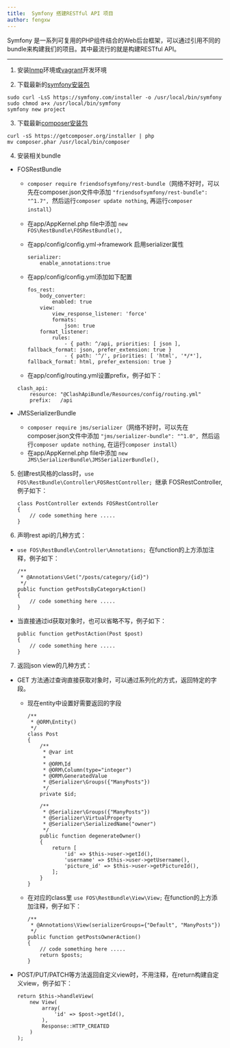 ```yaml
---
title:  Symfony 搭建RESTful API 项目
author: fengxw
---
```


Symfony 是一系列可复用的PHP组件结合的Web后台框架，可以通过引用不同的bundle来构建我们的项目。其中最流行的就是构建RESTful API。

---

1. 安装[lnmp](http://www.lnmp.org/)环境或[vagrant](https://www.vagrantup.com)开发环境

2. 下载最新的[symfony安装包](https://symfony.com/download)

```
sudo curl -LsS https://symfony.com/installer -o /usr/local/bin/symfony
sudo chmod a+x /usr/local/bin/symfony 
symfony new project
```
    
3. 下载最新[composer安装包](http://www.phpcomposer.com/)

```
curl -sS https://getcomposer.org/installer | php
mv composer.phar /usr/local/bin/composer
```
    
4. 安装相关bundle

- FOSRestBundle 
   - `composer require friendsofsymfony/rest-bundle`（网络不好时，可以先在composer.json文件中添加 `"friendsofsymfony/rest-bundle": "^1.7", `然后运行`composer update nothing`, 再运行`composer install`）
   - 在app/AppKernel.php file中添加 `new FOS\RestBundle\FOSRestBundle(),`
   - 在app/config/config.yml->framework 启用serializer属性

        ```
        serializer:
            enable_annotations:true
        ```
            
   - 在app/config/config.yml添加如下配置
           
       ```
       fos_rest:
           body_converter:
               enabled: true
           view:
               view_response_listener: 'force'
               formats:
                   json: true
           format_listener:
               rules:
                   - { path: ^/api, priorities: [ json ], fallback_format: json, prefer_extension: true }
                   - { path: '^/', priorities: [ 'html', '*/*'], fallback_format: html, prefer_extension: true }
       ```
         
   - 在app/config/routing.yml设置prefix，例子如下：

   ```
   clash_api:
       resource: "@ClashApiBundle/Resources/config/routing.yml"
       prefix:   /api
   ```   
            
- JMSSerializerBundle 
    - `composer require jms/serializer`（网络不好时，可以先在composer.json文件中添加 `"jms/serializer-bundle": "^1.0", `然后运行`composer update nothing`, 在运行`composer install`）         
    - 在app/AppKernel.php file中添加 `new JMS\SerializerBundle\JMSSerializerBundle(),`
 
5. 创建rest风格的class时，`use FOS\RestBundle\Controller\FOSRestController; `继承 FOSRestController, 例子如下：
    
    ```
    class PostController extends FOSRestController
    {
        // code something here .....
    }
    ```

6. 声明rest api的几种方式：
- `use FOS\RestBundle\Controller\Annotations; `在function的上方添加注释，例子如下：

    ```   
    /**
     * @Annotations\Get("/posts/category/{id}")
     */
    public function getPostsByCategoryAction() 
    {
        // code something here .....
    }
    ```

- 当直接通过id获取对象时，也可以省略不写，例子如下：

    ```
    public function getPostAction(Post $post)
    {
        // code something here .....
    }
    ```
    
7. 返回json view的几种方式：
- GET 方法通过查询直接获取对象时，可以通过系列化的方式，返回特定的字段。
    - 现在entity中设置好需要返回的字段

        ```
        /**
         * @ORM\Entity()
         */
        class Post
        {
            /**
             * @var int
             *
             * @ORM\Id
             * @ORM\Column(type="integer")
             * @ORM\GeneratedValue
             * @Serializer\Groups({"ManyPosts"})
             */
            private $id;
        
            /**
             * @Serializer\Groups({"ManyPosts"})
             * @Serializer\VirtualProperty
             * @Serializer\SerializedName("owner")
             */
            public function degenerateOwner()
            {
                return [
                    'id' => $this->user->getId(),
                    'username' => $this->user->getUsername(),
                    'picture_id' => $this->user->getPictureId(),
                ];
            }
        }
        ```
    
    - 在对应的class里 `use FOS\RestBundle\View\View;` 在function的上方添加注释，例子如下：

        ```
        /**
         * @Annotations\View(serializerGroups={"Default", "ManyPosts"})
         */
        public function getPostsOwnerAction()
        {
            // code something here .....
            return $posts;
        }
        ```
    
- POST/PUT/PATCH等方法返回自定义view时，不用注释，在return构建自定义view，例子如下：

    ```
    return $this->handleView(
        new View(
            array(
                'id' => $post->getId(),
            ),
            Response::HTTP_CREATED
        )
    );
    ```
